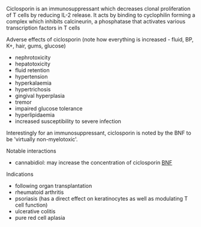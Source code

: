 Ciclosporin is an immunosuppressant which decreases clonal proliferation of T cells by reducing IL\-2 release. It acts by binding to cyclophilin forming a complex which inhibits calcineurin, a phosphatase that activates various transcription factors in T cells  
  
Adverse effects of ciclosporin (note how everything is increased \- fluid, BP, K\+, hair, gums, glucose)  
* nephrotoxicity
* hepatotoxicity
* fluid retention
* hypertension
* hyperkalaemia
* hypertrichosis
* gingival hyperplasia
* tremor
* impaired glucose tolerance
* hyperlipidaemia
* increased susceptibility to severe infection

  
Interestingly for an immunosuppressant, ciclosporin is noted by the BNF to be 'virtually non\-myelotoxic'.  
  
Notable interactions  
* cannabidiol: may increase the concentration of ciclosporin [BNF](https://bnf.nice.org.uk/interactions/ciclosporin/#:~:text=Cannabidiol-,Cannabidiol,-is%20predicted%20to "BNF - Ciclosporin")

  
Indications  
* following organ transplantation
* rheumatoid arthritis
* psoriasis (has a direct effect on keratinocytes as well as modulating T cell function)
* ulcerative colitis
* pure red cell aplasia
